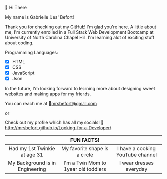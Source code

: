 👋 Hi There

My name is Gabrielle 'Jes' Befort!

Thank you for checking out my GitHub! I'm glad you're here. A little about me, I'm currently enrolled in a Full Stack Web Development Bootcamp at University of North Carolina Chapel Hill. I'm learning alot of exciting stuff about coding. 

Programming Languages: 
- [x] HTML
- [x] CSS
- [x] JavaScript
- [x] Json

In the future, I'm looking forward to learning more about designing sweet websites and making apps for my friends. 

You can reach me at :email:mrsbefort@gmail.com 

or 

Check out my profile which has all my socials! :link: http://mrsbefort.github.io/Looking-for-a-Developer/ 

| |FUN FACTS!| |
|:---:|:----:|:---:|
| Had my 1st Twinkie at age 31 | My favorite shape is a circle | I have a cooking YouTube channel |
| My Background is in Engineering | I'm a Twin Mom to 1year old toddlers|I wear dresses everyday|





